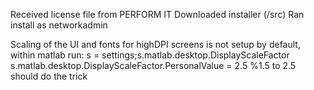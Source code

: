 Received license file from PERFORM IT
Downloaded installer (/src)
Ran install as networkadmin

Scaling of the UI and fonts for highDPI screens is not setup by default, within matlab run:
s = settings;s.matlab.desktop.DisplayScaleFactor
s.matlab.desktop.DisplayScaleFactor.PersonalValue = 2.5 %1.5 to 2.5 should do the trick
